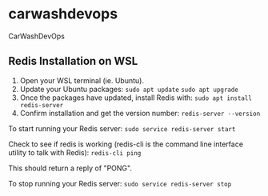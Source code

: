 # carwashdevops
CarWashDevOps


## Redis Installation on WSL

1. Open your WSL terminal (ie. Ubuntu).
2. Update your Ubuntu packages: `sudo apt update` `sudo apt upgrade`
3. Once the packages have updated, install Redis with: `sudo apt install redis-server`
4. Confirm installation and get the version number: `redis-server --version`

To start running your Redis server: 
`sudo service redis-server start`

Check to see if redis is working (redis-cli is the command line interface utility to talk with Redis): 
`redis-cli ping`

This should return a reply of "PONG".

To stop running your Redis server: 
`sudo service redis-server stop`
